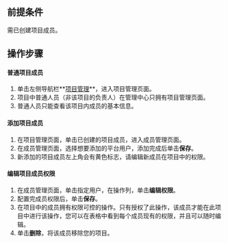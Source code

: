 ## 前提条件
需已创建项目成员。


## 操作步骤
#### 普通项目成员
1. 单击左侧导航栏**[项目管理](https://console.cloud.tencent.com/taop/manager-project)**，进入项目管理页面。
2. 项目中普通人员（非该项目的负责人）在管理中心只拥有项目管理页面。
3. 普通人员只能查看该项目内成员的基本信息。

#### 添加项目成员
1. 在项目管理页面，单击已创建的项目成员，进入成员管理页面。
2. 在成员管理页面，选择想要添加的平台用户，添加完成后单击**保存**。
3. 新添加的项目成员左上角会有黄色标志，请编辑新成员在项目中的权限。

#### 编辑项目成员权限
1. 在成员管理页面，单击指定用户，在操作列，单击**编辑权限**。
2. 配置完成员权限后，单击**保存**。
3. 在项目中的成员拥有权限可控的操作。只有授权了此操作，该成员才能在此项目中进行该操作，您可以在表格中看到每个成员现有的权限，并且可以随时编辑。
4. 单击**删除**，将该成员移除您的项目。



